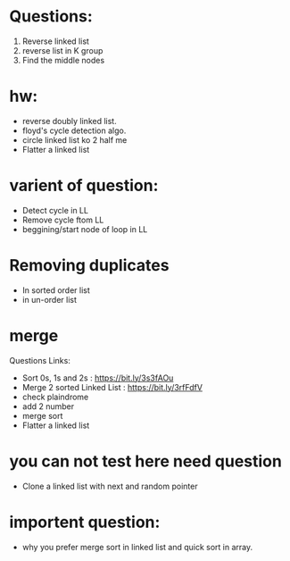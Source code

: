 # Questions:

1. Reverse linked list
2. reverse list in K group
3. Find the middle nodes

# hw:

- reverse doubly linked list.
- floyd's cycle detection algo.
- circle linked list ko 2 half me
- Flatter a linked list

# varient of question:

- Detect cycle in LL
- Remove cycle ftom LL
- beggining/start node of loop in LL

# Removing duplicates

- In sorted order list
- in un-order list

# merge

Questions Links:

- Sort 0s, 1s and 2s : https://bit.ly/3s3fAOu
- Merge 2 sorted Linked List : https://bit.ly/3rfFdfV
- check plaindrome
- add 2 number
- merge sort
- Flatter a linked list

# you can not test here need question

- Clone a linked list with next and random pointer

# importent question:

- why you prefer merge sort in linked list and quick sort in array.
